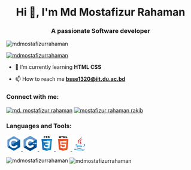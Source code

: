 <h1 align="center">Hi 👋, I'm Md Mostafizur Rahaman</h1>
<h3 align="center">A passionate Software developer</h3>

<p align="left"> <img src="https://komarev.com/ghpvc/?username=mdmostafizurrahaman&label=Profile%20views&color=0e75b6&style=flat" alt="mdmostafizurrahaman" /> </p>

<p align="left"> <a href="https://github.com/ryo-ma/github-profile-trophy"><img src="https://github-profile-trophy.vercel.app/?username=mdmostafizurrahaman" alt="mdmostafizurrahaman" /></a> </p>

- 🌱 I’m currently learning **HTML CSS**

- 📫 How to reach me **bsse1320@iit.du.ac.bd**

<h3 align="left">Connect with me:</h3>
<p align="left">
<a href="https://linkedin.com/in/md. mostafizur rahaman" target="blank"><img align="center" src="https://raw.githubusercontent.com/rahuldkjain/github-profile-readme-generator/master/src/images/icons/Social/linked-in-alt.svg" alt="md. mostafizur rahaman" height="30" width="40" /></a>
<a href="https://fb.com/mostafizur rahaman rakib" target="blank"><img align="center" src="https://raw.githubusercontent.com/rahuldkjain/github-profile-readme-generator/master/src/images/icons/Social/facebook.svg" alt="mostafizur rahaman rakib" height="30" width="40" /></a>
</p>

<h3 align="left">Languages and Tools:</h3>
<p align="left"> <a href="https://www.cprogramming.com/" target="_blank" rel="noreferrer"> <img src="https://raw.githubusercontent.com/devicons/devicon/master/icons/c/c-original.svg" alt="c" width="40" height="40"/> </a> <a href="https://www.w3schools.com/cpp/" target="_blank" rel="noreferrer"> <img src="https://raw.githubusercontent.com/devicons/devicon/master/icons/cplusplus/cplusplus-original.svg" alt="cplusplus" width="40" height="40"/> </a> <a href="https://www.w3schools.com/css/" target="_blank" rel="noreferrer"> <img src="https://raw.githubusercontent.com/devicons/devicon/master/icons/css3/css3-original-wordmark.svg" alt="css3" width="40" height="40"/> </a> <a href="https://www.w3.org/html/" target="_blank" rel="noreferrer"> <img src="https://raw.githubusercontent.com/devicons/devicon/master/icons/html5/html5-original-wordmark.svg" alt="html5" width="40" height="40"/> </a> <a href="https://www.java.com" target="_blank" rel="noreferrer"> <img src="https://raw.githubusercontent.com/devicons/devicon/master/icons/java/java-original.svg" alt="java" width="40" height="40"/> </a> </p>

<p><img align="left" src="https://github-readme-stats.vercel.app/api/top-langs?username=mdmostafizurrahaman&show_icons=true&locale=en&layout=compact" alt="mdmostafizurrahaman" /></p>

<p>&nbsp;<img align="center" src="https://github-readme-stats.vercel.app/api?username=mdmostafizurrahaman&show_icons=true&locale=en" alt="mdmostafizurrahaman" /></p>
